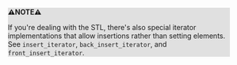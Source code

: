 <div style="margin:2em; background-color: #e0e0e0;">

<strong>⚠️NOTE️️️⚠️</strong>

If you're dealing with the STL, there's also special iterator implementations that allow insertions rather than setting elements. See `insert_iterator`, `back_insert_iterator`, and `front_insert_iterator`.
</div>

